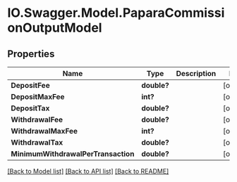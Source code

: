 # IO.Swagger.Model.PaparaCommissionOutputModel
## Properties

Name | Type | Description | Notes
------------ | ------------- | ------------- | -------------
**DepositFee** | **double?** |  | [optional] 
**DepositMaxFee** | **int?** |  | [optional] 
**DepositTax** | **double?** |  | [optional] 
**WithdrawalFee** | **double?** |  | [optional] 
**WithdrawalMaxFee** | **int?** |  | [optional] 
**WithdrawalTax** | **double?** |  | [optional] 
**MinimumWithdrawalPerTransaction** | **double?** |  | [optional] 

[[Back to Model list]](../README.md#documentation-for-models) [[Back to API list]](../README.md#documentation-for-api-endpoints) [[Back to README]](../README.md)

